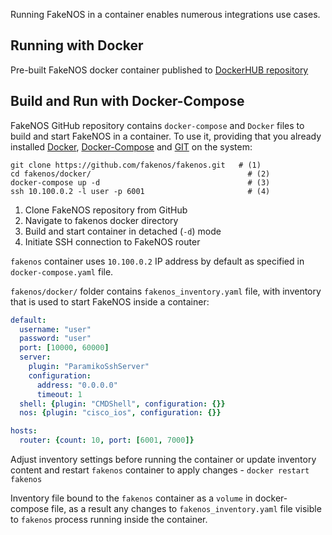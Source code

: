 Running FakeNOS in a container enables numerous integrations use cases.

## Running with Docker

Pre-built FakeNOS docker container published to 
[DockerHUB repository](https://hub.docker.com/r/fakenos/fakenos) 


## Build and Run with Docker-Compose

FakeNOS GitHub repository contains `docker-compose` and `Docker` files to build
and start FakeNOS in a container. To use it, providing that you already installed
[Docker](https://docs.docker.com/engine/install/),
[Docker-Compose](https://docs.docker.com/compose/install/) and
[GIT](https://git-scm.com/book/en/v2/Getting-Started-Installing-Git) on the system:

```{ .bash .annotate }
git clone https://github.com/fakenos/fakenos.git   # (1)
cd fakenos/docker/                                   # (2)
docker-compose up -d                                 # (3)
ssh 10.100.0.2 -l user -p 6001                       # (4)
```

1. Clone FakeNOS repository from GitHub
2. Navigate to fakenos docker directory
3. Build and start container in detached (`-d`) mode
4. Initiate SSH connection to FakeNOS router

`fakenos` container uses  `10.100.0.2` IP address by default as specified in
`docker-compose.yaml` file.

`fakenos/docker/` folder contains `fakenos_inventory.yaml` file, with inventory
that is used to start FakeNOS inside a container:

```yaml
default:
  username: "user"
  password: "user"
  port: [10000, 60000]
  server:
    plugin: "ParamikoSshServer"
    configuration:
      address: "0.0.0.0"
      timeout: 1
  shell: {plugin: "CMDShell", configuration: {}}
  nos: {plugin: "cisco_ios", configuration: {}}

hosts:
  router: {count: 10, port: [6001, 7000]}
```

Adjust inventory settings before running the container or update inventory content
and restart `fakenos` container to apply changes - `docker restart fakenos`

Inventory file bound to the `fakenos` container as a `volume` in docker-compose file,
as a result any changes to `fakenos_inventory.yaml` file visible to `fakenos` process
running inside the container.

